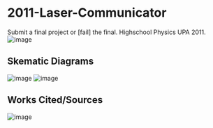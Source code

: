 # 2011-Laser-Communicator
Submit a final project or [fail] the final. Highschool Physics UPA 2011.
![image](https://github.com/pteotexz/2011-Laser-Communicator/assets/39016104/601240a8-dcc7-4fcd-bad9-70505b1cfa3c)
## Skematic Diagrams
![image](https://github.com/pteotexz/2011-Laser-Communicator/assets/39016104/fe486e1d-9dbb-4861-9c8b-f925cbead2e7)
![image](https://github.com/pteotexz/2011-Laser-Communicator/assets/39016104/a95c044d-f3ba-4bf4-96eb-7143b2ae658c)
## Works Cited/Sources
![image](https://github.com/pteotexz/2011-Laser-Communicator/assets/39016104/5ca29de2-79c4-4599-9f91-c3aba096192b)
